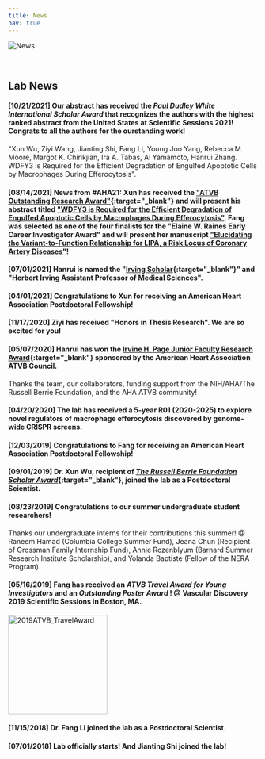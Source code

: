 ```yaml
---
title: News
nav: true
---
```

<div> 
  <img src="{{ '/images/News.gif' | absolute_url }}" alt="News">
</div>  

&nbsp;

     
## **Lab News**
#### **[10/21/2021]** Our abstract has received the **_Paul Dudley White International Scholar Award_** that recognizes the authors with the highest ranked abstract from the United States at Scientific Sessions 2021! Congrats to all the authors for the ourstanding work!   

"Xun Wu, Ziyi Wang, Jianting Shi, Fang Li, Young Joo Yang, Rebecca M. Moore, Margot K. Chirikjian, Ira A. Tabas, Ai Yamamoto, Hanrui Zhang. 
WDFY3 is Required for the Efficient Degradation of Engulfed Apoptotic Cells by Macrophages During Efferocytosis".     

#### **[08/14/2021]** News from #AHA21: **Xun** has received the **["ATVB Outstanding Research Award"](https://professional.heart.org/en/meetings/scientific-sessions/awards){:target="_blank"}** and will present his abstract titled ["WDFY3 is Required for the Efficient Degradation of Engulfed Apoptotic Cells by Macrophages During Efferocytosis"](https://www.ahajournals.org/doi/abs/10.1161/circ.144.suppl_1.11646). **Fang** was selected as one of the four finalists for the **"Elaine W. Raines Early Career Investigator Award"** and will present her manuscript ["Elucidating the Variant-to-Function Relationship for LIPA, a Risk Locus of Coronary Artery Diseases"](https://www.ahajournals.org/doi/10.1161/circ.144.suppl_1.10865)!    
#### **[07/01/2021]** Hanrui is named the "[Irving Scholar](https://www.irvinginstitute.columbia.edu/news/announcing-2021-2024-irving-scholars){:target="_blank"}" and "Herbert Irving Assistant Professor of Medical Sciences".
#### **[04/01/2021]** Congratulations to Xun for receiving an **American Heart Association Postdoctoral Fellowship**!      
#### **[11/17/2020]** Ziyi has received **"Honors in Thesis Research"**. We are so excited for you!    
#### **[05/07/2020]** Hanrui has won the [Irvine H. Page Junior Faculty Research Award](https://professional.heart.org/en/partners/awards-and-lectures/early-career-awards/irvine-h-page-junior-faculty-research-award){:target="_blank"} sponsored by the American Heart Association ATVB Council.                  
Thanks the team, our collaborators, funding support from the NIH/AHA/The Russell Berrie Foundation, and the AHA ATVB community!

#### **[04/20/2020]** The lab has received a 5-year R01 (2020-2025) to explore novel regulators of macrophage efferocytosis discovered by genome-wide CRISPR screens.        

#### **[12/03/2019]** Congratulations to Fang for receiving an **American Heart Association Postdoctoral Fellowship**!         
#### **[09/01/2019]** Dr. Xun Wu, recipient of [_The Russell Berrie Foundation Scholar Award_](https://www.nbdiabetes.org/frontiers){:target="_blank"}, joined the lab as a Postdoctoral Scientist.        
#### **[08/23/2019]** Congratulations to our summer undergraduate student researchers!       

Thanks our undergraduate interns for their contributions this summer! @ Raneem Hamad (Columbia College Summer Fund), Jeana Chun (Recipient of Grossman Family Internship Fund), Annie Rozenblyum (Barnard Summer Research Institute Scholarship), and Yolanda Baptiste (Fellow of the NERA Program).      
#### **[05/16/2019]** Fang has received an **_ATVB Travel Award for Young Investigators_ and an _Outstanding Poster Award_ !** @ Vascular Discovery 2019 Scientific Sessions in Boston, MA.             
<img src="{{ '/images/2019ATVB_TravelAward.jpg' | absolute_url }}" alt="2019ATVB_TravelAward" width="200">
    
#### **[11/15/2018]** Dr. Fang Li joined the lab as a Postdoctoral Scientist.           
#### **[07/01/2018]** Lab officially starts! And Jianting Shi joined the lab!       
